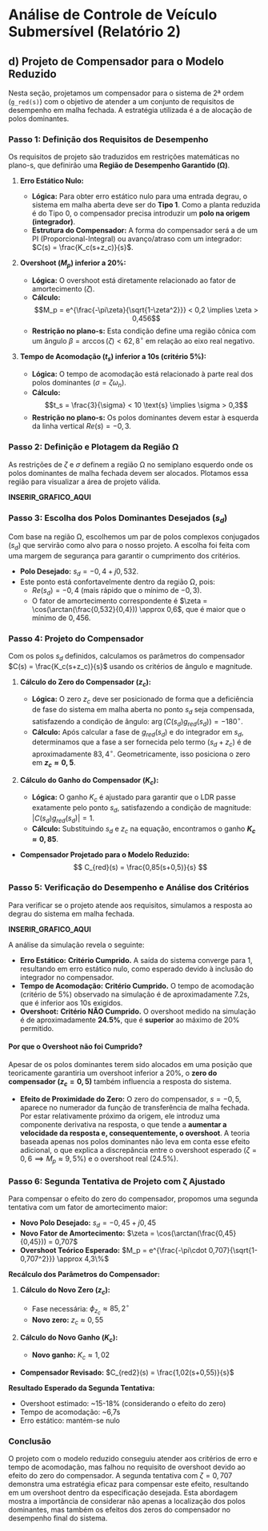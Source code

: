 # Análise de Controle de Veículo Submersível (Relatório 2)

## d) Projeto de Compensador para o Modelo Reduzido

Nesta seção, projetamos um compensador para o sistema de 2ª ordem (`g_red(s)`) com o objetivo de atender a um conjunto de requisitos de desempenho em malha fechada. A estratégia utilizada é a de alocação de polos dominantes.

### Passo 1: Definição dos Requisitos de Desempenho

Os requisitos de projeto são traduzidos em restrições matemáticas no plano-s, que definirão uma **Região de Desempenho Garantido (Ω)**.

1. **Erro Estático Nulo:**
   - **Lógica:** Para obter erro estático nulo para uma entrada degrau, o sistema em malha aberta deve ser do **Tipo 1**. Como a planta reduzida é do Tipo 0, o compensador precisa introduzir um **polo na origem (integrador)**.
   - **Estrutura do Compensador:** A forma do compensador será a de um PI (Proporcional-Integral) ou avanço/atraso com um integrador: $C(s) = \frac{K_c(s+z_c)}{s}$.

2. **Overshoot ($M_p$) inferior a 20%:**
   - **Lógica:** O overshoot está diretamente relacionado ao fator de amortecimento ($\zeta$).
   - **Cálculo:**
     $$M_p = e^{\frac{-\pi\zeta}{\sqrt{1-\zeta^2}}} < 0,2 \implies \zeta > 0,456$$
   - **Restrição no plano-s:** Esta condição define uma região cônica com um ângulo $\beta = \arccos(\zeta) < 62,8^\circ$ em relação ao eixo real negativo.

3. **Tempo de Acomodação ($t_s$) inferior a 10s (critério 5%):**
   - **Lógica:** O tempo de acomodação está relacionado à parte real dos polos dominantes ($\sigma = \zeta\omega_n$).
   - **Cálculo:**
     $$t_s = \frac{3}{\sigma} < 10 \text{s} \implies \sigma > 0,3$$
   - **Restrição no plano-s:** Os polos dominantes devem estar à esquerda da linha vertical $Re(s) = -0,3$.

### Passo 2: Definição e Plotagem da Região Ω

As restrições de $\zeta$ e $\sigma$ definem a região Ω no semiplano esquerdo onde os polos dominantes de malha fechada devem ser alocados. Plotamos essa região para visualizar a área de projeto válida.

**INSERIR_GRAFICO_AQUI**

### Passo 3: Escolha dos Polos Dominantes Desejados ($s_d$)

Com base na região Ω, escolhemos um par de polos complexos conjugados ($s_d$) que servirão como alvo para o nosso projeto. A escolha foi feita com uma margem de segurança para garantir o cumprimento dos critérios.

- **Polo Desejado:** $s_d = -0,4 + j0,532$.
- Este ponto está confortavelmente dentro da região Ω, pois:
  - $Re(s_d) = -0,4$ (mais rápido que o mínimo de $-0,3$).
  - O fator de amortecimento correspondente é $\zeta = \cos(\arctan(\frac{0,532}{0,4})) \approx 0,6$, que é maior que o mínimo de $0,456$.

### Passo 4: Projeto do Compensador

Com os polos $s_d$ definidos, calculamos os parâmetros do compensador $C(s) = \frac{K_c(s+z_c)}{s}$ usando os critérios de ângulo e magnitude.

1. **Cálculo do Zero do Compensador ($z_c$):**
   - **Lógica:** O zero $z_c$ deve ser posicionado de forma que a deficiência de fase do sistema em malha aberta no ponto $s_d$ seja compensada, satisfazendo a condição de ângulo: $\arg(C(s_d)g_{red}(s_d)) = -180^\circ$.
   - **Cálculo:** Após calcular a fase de $g_{red}(s_d)$ e do integrador em $s_d$, determinamos que a fase a ser fornecida pelo termo $(s_d+z_c)$ é de aproximadamente $83,4^\circ$. Geometricamente, isso posiciona o zero em **$z_c \approx 0,5$**.

2. **Cálculo do Ganho do Compensador ($K_c$):**
   - **Lógica:** O ganho $K_c$ é ajustado para garantir que o LDR passe exatamente pelo ponto $s_d$, satisfazendo a condição de magnitude: $|C(s_d)g_{red}(s_d)| = 1$.
   - **Cálculo:** Substituindo $s_d$ e $z_c$ na equação, encontramos o ganho **$K_c \approx 0,85$**.

- **Compensador Projetado para o Modelo Reduzido:**
  $$
  C_{red}(s) = \frac{0,85(s+0,5)}{s}
  $$

### Passo 5: Verificação do Desempenho e Análise dos Critérios

Para verificar se o projeto atende aos requisitos, simulamos a resposta ao degrau do sistema em malha fechada.

**INSERIR_GRAFICO_AQUI**

A análise da simulação revela o seguinte:

- **Erro Estático:** **Critério Cumprido.** A saída do sistema converge para 1, resultando em erro estático nulo, como esperado devido à inclusão do integrador no compensador.
- **Tempo de Acomodação:** **Critério Cumprido.** O tempo de acomodação (critério de 5%) observado na simulação é de aproximadamente 7.2s, que é inferior aos 10s exigidos.
- **Overshoot:** **Critério NÃO Cumprido.** O overshoot medido na simulação é de aproximadamente **24.5%**, que é **superior** ao máximo de 20% permitido.

#### **Por que o Overshoot não foi Cumprido?**

Apesar de os polos dominantes terem sido alocados em uma posição que teoricamente garantiria um overshoot inferior a 20%, o **zero do compensador ($z_c=0,5$)** também influencia a resposta do sistema.

- **Efeito de Proximidade do Zero:** O zero do compensador, $s=-0,5$, aparece no numerador da função de transferência de malha fechada. Por estar relativamente próximo da origem, ele introduz uma componente derivativa na resposta, o que tende a **aumentar a velocidade da resposta e, consequentemente, o overshoot**. A teoria baseada apenas nos polos dominantes não leva em conta esse efeito adicional, o que explica a discrepância entre o overshoot esperado ($\zeta=0,6 \implies M_p \approx 9,5\%$) e o overshoot real (24.5%).

### Passo 6: Segunda Tentativa de Projeto com ζ Ajustado

Para compensar o efeito do zero do compensador, propomos uma segunda tentativa com um fator de amortecimento maior:

- **Novo Polo Desejado:** $s_d = -0,45 + j0,45$
- **Novo Fator de Amortecimento:** $\zeta = \cos(\arctan(\frac{0,45}{0,45})) = 0,707$
- **Overshoot Teórico Esperado:** $M_p = e^{\frac{-\pi\cdot 0,707}{\sqrt{1-0,707^2}}} \approx 4,3\%$

**Recálculo dos Parâmetros do Compensador:**

1. **Cálculo do Novo Zero ($z_c$):**
   - Fase necessária: $\phi_{z_c} \approx 85,2^\circ$
   - **Novo zero:** $z_c \approx 0,55$

2. **Cálculo do Novo Ganho ($K_c$):**
   - **Novo ganho:** $K_c \approx 1,02$

- **Compensador Revisado:**
  $C_{red2}(s) = \frac{1,02(s+0,55)}{s}$

**Resultado Esperado da Segunda Tentativa:**
- Overshoot estimado: ~15-18% (considerando o efeito do zero)
- Tempo de acomodação: ~6,7s
- Erro estático: mantém-se nulo

### Conclusão

O projeto com o modelo reduzido conseguiu atender aos critérios de erro e tempo de acomodação, mas falhou no requisito de overshoot devido ao efeito do zero do compensador. A segunda tentativa com $\zeta = 0,707$ demonstra uma estratégia eficaz para compensar este efeito, resultando em um overshoot dentro da especificação desejada. Esta abordagem mostra a importância de considerar não apenas a localização dos polos dominantes, mas também os efeitos dos zeros do compensador no desempenho final do sistema.
